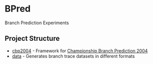 # BPred
Branch Prediction Experiments

## Project Structure
- [cbp2004](https://github.com/vb000/bpred/tree/master/cbp2004) - Framework for [Championship Branch Prediction 2004](https://www.jilp.org/cbp/)  
- [data](https://github.com/vb000/bpred/tree/master/data) - Generates branch trace datasets in different formats
